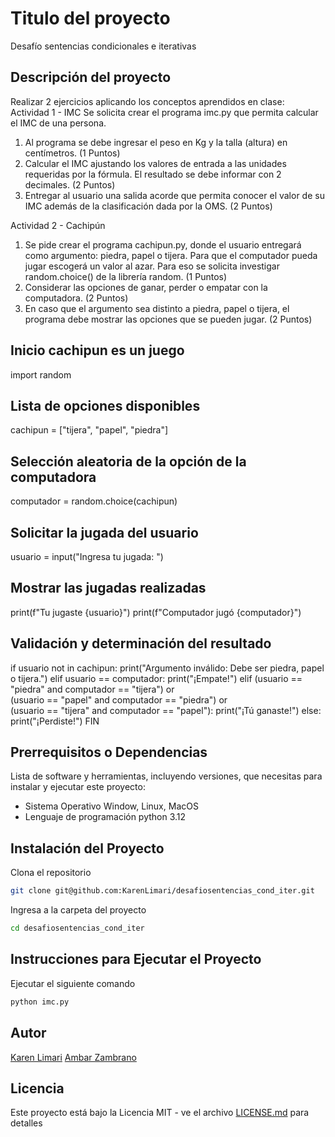 # Titulo del proyecto

Desafío sentencias condicionales e iterativas

## Descripción del proyecto

Realizar 2 ejercicios aplicando los conceptos aprendidos en clase:
Actividad 1 - IMC
Se solicita crear el programa imc.py que permita calcular el IMC de una persona.

1. Al programa se debe ingresar el peso en Kg y la talla (altura) en centímetros.
   (1 Puntos)
2. Calcular el IMC ajustando los valores de entrada a las unidades requeridas por la
   fórmula. El resultado se debe informar con 2 decimales.
   (2 Puntos)
3. Entregar al usuario una salida acorde que permita conocer el valor de su IMC
   además de la clasificación dada por la OMS.
   (2 Puntos)

Actividad 2 - Cachipún

1. Se pide crear el programa cachipun.py, donde el usuario entregará como
   argumento: piedra, papel o tijera. Para que el computador pueda jugar escogerá un
   valor al azar. Para eso se solicita investigar random.choice() de la librería random.
   (1 Puntos)
1. Considerar las opciones de ganar, perder o empatar con la computadora.
   (2 Puntos)
1. En caso que el argumento sea distinto a piedra, papel o tijera, el programa debe
   mostrar las opciones que se pueden jugar.
   (2 Puntos)

## Inicio cachipun es un juego

import random

## Lista de opciones disponibles

cachipun = ["tijera", "papel", "piedra"]

## Selección aleatoria de la opción de la computadora

computador = random.choice(cachipun)

## Solicitar la jugada del usuario

usuario = input("Ingresa tu jugada: ")

## Mostrar las jugadas realizadas

print(f"Tu jugaste {usuario}")
print(f"Computador jugó {computador}")

## Validación y determinación del resultado

if usuario not in cachipun:
print("Argumento inválido: Debe ser piedra, papel o tijera.")
elif usuario == computador:
print("¡Empate!")
elif (usuario == "piedra" and computador == "tijera") or \
 (usuario == "papel" and computador == "piedra") or \
 (usuario == "tijera" and computador == "papel"):
print("¡Tú ganaste!")
else:
print("¡Perdiste!")
FIN

## Prerrequisitos o Dependencias

Lista de software y herramientas, incluyendo versiones, que necesitas para instalar y ejecutar este proyecto:

- Sistema Operativo Window, Linux, MacOS
- Lenguaje de programación python 3.12

## Instalación del Proyecto

Clona el repositorio

```bash
git clone git@github.com:KarenLimari/desafiosentencias_cond_iter.git
```

Ingresa a la carpeta del proyecto

```bash
cd desafiosentencias_cond_iter
```

## Instrucciones para Ejecutar el Proyecto

Ejecutar el siguiente comando

```bash
python imc.py
```

## Autor

[Karen Limari](https://github.com/KarenLimari)
[Ambar Zambrano](https://github.com/ambrazv)

## Licencia

Este proyecto está bajo la Licencia MIT - ve el archivo [LICENSE.md](LICENSE) para detalles
